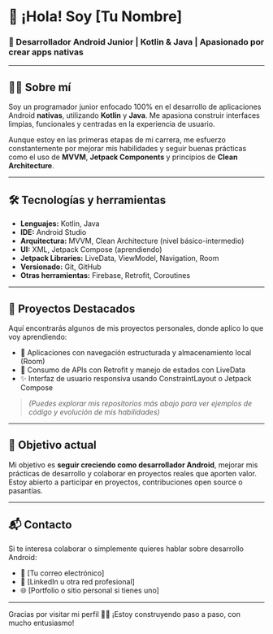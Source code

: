 # 👋 ¡Hola! Soy [Tu Nombre]

### 📱 Desarrollador Android Junior | Kotlin & Java | Apasionado por crear apps nativas

---

## 🧑‍💻 Sobre mí

Soy un programador junior enfocado 100% en el desarrollo de aplicaciones Android **nativas**, utilizando **Kotlin** y **Java**. Me apasiona construir interfaces limpias, funcionales y centradas en la experiencia de usuario.

Aunque estoy en las primeras etapas de mi carrera, me esfuerzo constantemente por mejorar mis habilidades y seguir buenas prácticas como el uso de **MVVM**, **Jetpack Components** y principios de **Clean Architecture**.

---

## 🛠️ Tecnologías y herramientas

- **Lenguajes:** Kotlin, Java  
- **IDE:** Android Studio  
- **Arquitectura:** MVVM, Clean Architecture (nivel básico-intermedio)  
- **UI:** XML, Jetpack Compose (aprendiendo)  
- **Jetpack Libraries:** LiveData, ViewModel, Navigation, Room  
- **Versionado:** Git, GitHub  
- **Otras herramientas:** Firebase, Retrofit, Coroutines

---

## 📱 Proyectos Destacados

Aquí encontrarás algunos de mis proyectos personales, donde aplico lo que voy aprendiendo:

- 🎯 Aplicaciones con navegación estructurada y almacenamiento local (Room)
- 🔄 Consumo de APIs con Retrofit y manejo de estados con LiveData
- ✨ Interfaz de usuario responsiva usando ConstraintLayout o Jetpack Compose

> *(Puedes explorar mis repositorios más abajo para ver ejemplos de código y evolución de mis habilidades)*

---

## 🚀 Objetivo actual

Mi objetivo es **seguir creciendo como desarrollador Android**, mejorar mis prácticas de desarrollo y colaborar en proyectos reales que aporten valor. Estoy abierto a participar en proyectos, contribuciones open source o pasantías.

---

## 📬 Contacto

Si te interesa colaborar o simplemente quieres hablar sobre desarrollo Android:

- 📧 [Tu correo electrónico]
- 💼 [LinkedIn u otra red profesional]
- 🌐 [Portfolio o sitio personal si tienes uno]

---

Gracias por visitar mi perfil 👨‍💻 ¡Estoy construyendo paso a paso, con mucho entusiasmo!


